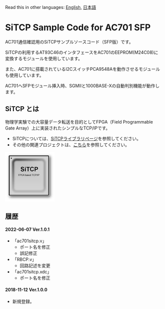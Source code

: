 Read this in other languages: [English](README.md), [日本語](README.ja.md)

# SiTCP Sample Code for AC701 SFP

AC701通信確認用のSiTCPサンプルソースコード（SFP版）です。

SiTCPの利用するAT93C46のインタフェースをAC701のEEPROM(M24C08)に変換するモジュールを使用しています。

また、AC701に搭載されているI2CスイッチPCA9548Aを動作させるモジュールも使用しています。

AC701へSFPモジュール挿入時、SGMIIと1000BASE-Xの自動判別機能が動作します。


## SiTCP とは

物理学実験での大容量データ転送を目的としてFPGA（Field Programmable Gate Array）上に実装されたシンプルなTCP/IPです。

* SiTCPについては、[SiTCPライブラリページ](https://www.bbtech.co.jp/products/sitcp-library/)を参照してください。
* その他の関連プロジェクトは、[こちら](https://github.com/BeeBeansTechnologies)を参照してください。

![SiTCP](sitcp.png)


## 履歴

#### 2022-06-07 Ver.1.0.1
* 「ac701sitcp.v」
    * ポート名を修正
    * 誤記修正
* 「RBCP.v」
    * 回路記述を変更
* 「ac701sitcp.xdc」
    * ポート名を修正

#### 2018-11-12 Ver.1.0.0

* 新規登録。